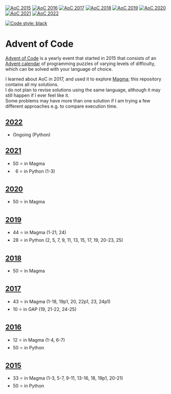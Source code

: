 [![AoC 2015](https://img.shields.io/badge/2015-★_50-44cc11)](https://adventofcode.com/2015)
[![AoC 2016](https://img.shields.io/badge/2016-★_50-44cc11)](https://adventofcode.com/2016)
[![AoC 2017](https://img.shields.io/badge/2017-★_50-44cc11)](https://adventofcode.com/2017)
[![AoC 2018](https://img.shields.io/badge/2018-★_50-44cc11)](https://adventofcode.com/2018)
[![AoC 2019](https://img.shields.io/badge/2019-★_50-44cc11)](https://adventofcode.com/2019)
[![AoC 2020](https://img.shields.io/badge/2020-★_50-44cc11)](https://adventofcode.com/2020)
[![AoC 2021](https://img.shields.io/badge/2021-★_50-44cc11)](https://adventofcode.com/2021)
[![AoC 2022](https://img.shields.io/badge/2022-★_24-c5d208)](https://adventofcode.com/2022)

[![Code style: black](https://img.shields.io/badge/code%20style-black-000000.svg)](https://github.com/psf/black)

# Advent of Code

[Advent of Code](https://adventofcode.com/) is a yearly event that started in 2015 that consists of an [Advent calendar](https://en.wikipedia.org/wiki/Advent_calendar) of programming puzzles of varying levels of difficulty, which can be solved with your language of choice.

I learned about AoC in 2017, and used it to explore [Magma](http://magma.maths.usyd.edu.au/magma/); this repository contains all my solutions.  
I do not plan to revise solutions using the same language, although it may still happen if I ever feel like it.  
Some problems may have more than one solution if I am trying a few different approaches e.g. to compare execution time.

## [2022](https://github.com/Manitary/advent-of-code/tree/master/2022)
+ Ongoing (Python)

## [2021](https://github.com/Manitary/advent-of-code/tree/master/2021)
+ 50 &#11088; in Magma
+ &nbsp;&nbsp;6 &#11088; in Python (1-3)

## [2020](https://github.com/Manitary/advent-of-code/tree/master/2020)
+ 50 &#11088; in Magma

## [2019](https://github.com/Manitary/advent-of-code/tree/master/2019)
+ 44 &#11088; in Magma (1-21, 24)
+ 28 &#11088; in Python (2, 5, 7, 9, 11, 13, 15, 17, 19, 20-23, 25)

## [2018](https://github.com/Manitary/advent-of-code/tree/master/2018)
+ 50 &#11088; in Magma

## [2017](https://github.com/Manitary/advent-of-code/tree/master/2017)
+ 43 &#11088; in Magma (1-18, 19p1, 20, 22p1, 23, 24p1)
+ 10 &#11088; in GAP (19, 21-22, 24-25)

## [2016](https://github.com/Manitary/advent-of-code/tree/master/2016)
+ 12 &#11088; in Magma (1-4, 6-7)
+ 50 &#11088; in Python

## [2015](https://github.com/Manitary/advent-of-code/tree/master/2015)
+ 33 &#11088; in Magma (1-3, 5-7, 9-11, 13-16, 18, 19p1, 20-21)
+ 50 &#11088; in Python
